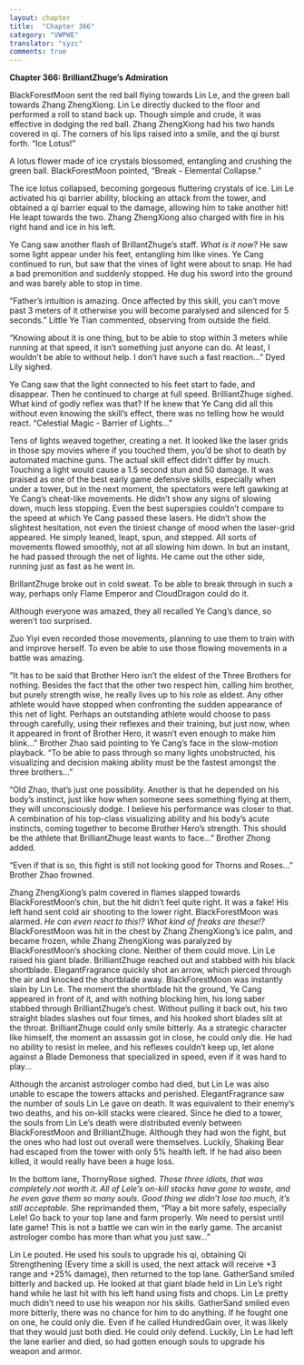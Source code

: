 ```yaml
---
layout: chapter
title:  "Chapter 366"
category: "VWPWE"
translator: "syzc"
comments: true
---
```


**Chapter 366: BrilliantZhuge’s Admiration**

BlackForestMoon sent the red ball flying towards Lin Le, and the green ball towards Zhang ZhengXiong. Lin Le directly ducked to the floor and performed a roll to stand back up. Though simple and crude, it was effective in dodging the red ball. Zhang ZhengXiong had his two hands covered in qi. The corners of his lips raised into a smile, and the qi burst forth. “Ice Lotus!”

A lotus flower made of ice crystals blossomed, entangling and crushing the green ball. BlackForestMoon pointed, “Break - Elemental Collapse.”

The ice lotus collapsed, becoming gorgeous fluttering crystals of ice. Lin Le activated his qi barrier ability, blocking an attack from the tower, and obtained a qi barrier equal to the damage, allowing him to take another hit! He leapt towards the two. Zhang ZhengXiong also charged with fire in his right hand and ice in his left.

Ye Cang saw another flash of BrillantZhuge’s staff. *What is it now?* He saw some light appear under his feet, entangling him like vines. Ye Cang continued to run, but saw that the vines of light were about to snap. He had a bad premonition and suddenly stopped. He dug his sword into the ground and was barely able to stop in time.

“Father’s intuition is amazing. Once affected by this skill, you can’t move past 3 meters of it otherwise you will become paralysed and silenced for 5 seconds.” Little Ye Tian commented, observing from outside the field.

“Knowing about it is one thing, but to be able to stop within 3 meters while running at that speed, it isn’t something just anyone can do. At least, I wouldn’t be able to without help. I don’t have such a fast reaction...” Dyed Lily sighed.

Ye Cang saw that the light connected to his feet start to fade, and disappear. Then he continued to charge at full speed. BrilliantZhuge sighed. What kind of godly reflex was that? If he knew that Ye Cang did all this without even knowing the skill’s effect, there was no telling how he would react. “Celestial Magic - Barrier of Lights...”

Tens of lights weaved together, creating a net. It looked like the laser grids in those spy movies where if you touched them, you’d be shot to death by automated machine guns. The actual skill effect didn’t differ by much. Touching a light would cause a 1.5 second stun and 50 damage. It was praised as one of the best early game defensive skills, especially when under a tower, but in the next moment, the spectators were left gawking at Ye Cang’s cheat-like movements. He didn’t show any signs of slowing down, much less stopping. Even the best superspies couldn’t compare to the speed at which Ye Cang passed these lasers. He didn’t show the slightest hesitation, not even the tiniest change of mood when the laser-grid appeared. He simply leaned, leapt, spun, and stepped. All sorts of movements flowed smoothly, not at all slowing him down. In but an instant, he had passed through the net of lights. He came out the other side, running just as fast as he went in.

BrillantZhuge broke out in cold sweat. To be able to break through in such a way, perhaps only Flame Emperor and CloudDragon could do it.

Although everyone was amazed, they all recalled Ye Cang’s dance, so weren’t too surprised.

Zuo Yiyi even recorded those movements, planning to use them to train with and improve herself. To even be able to use those flowing movements in a battle was amazing.

“It has to be said that Brother Hero isn’t the eldest of the Three Brothers for nothing. Besides the fact that the other two respect him, calling him brother, but purely strength wise, he really lives up to his role as eldest. Any other athlete would have stopped when confronting the sudden appearance of this net of light. Perhaps an outstanding athlete would choose to pass through carefully, using their reflexes and their training, but just now, when it appeared in front of Brother Hero, it wasn’t even enough to make him blink...” Brother Zhao said pointing to Ye Cang’s face in the slow-motion playback. “To be able to pass through so many lights unobstructed, his visualizing and decision making ability must be the fastest amongst the three brothers...”

“Old Zhao, that’s just one possibility. Another is that he depended on his body’s instinct, just like how when someone sees something flying at them, they will unconsciously dodge. I believe his performance was closer to that. A combination of his top-class visualizing ability and his body’s acute instincts, coming together to become Brother Hero’s strength. This should be the athlete that BrilliantZhuge least wants to face...” Brother Zhong added.

“Even if that is so, this fight is still not looking good for Thorns and Roses...” Brother Zhao frowned.

Zhang ZhengXiong’s palm covered in flames slapped towards BlackForestMoon’s chin, but the hit didn’t feel quite right. It was a fake! His left hand sent cold air shooting to the lower right. BlackForestMoon was alarmed. *He can even react to this!? What kind of freaks are these!?* BlackForestMoon was hit in the chest by Zhang ZhengXiong’s ice palm, and became frozen, while Zhang ZhengXiong was paralyzed by BlackForestMoon’s shocking clone. Neither of them could move. Lin Le raised his giant blade. BrilliantZhuge reached out and stabbed with his black shortblade. ElegantFragrance quickly shot an arrow, which pierced through the air and knocked the shortblade away. BlackForestMoon was instantly slain by Lin Le. The moment the shortblade hit the ground, Ye Cang appeared in front of it, and with nothing blocking him, his long saber stabbed through BrilliantZhuge’s chest. Without pulling it back out, his two straight blades slashes out four times, and his hooked short blades slit at the throat. BrilliantZhuge could only smile bitterly. As a strategic character like himself, the moment an assassin got in close, he could only die. He had no ability to resist in melee, and his reflexes couldn’t keep up, let alone against a Blade Demoness that specialized in speed, even if it was hard to play...

Although the arcanist astrologer combo had died, but Lin Le was also unable to escape the towers attacks and perished. ElegantFragrance saw the number of souls Lin Le gave on death. It was equivalent to their enemy’s two deaths, and his on-kill stacks were cleared. Since he died to a tower, the souls from Lin Le’s death were distributed evenly between BlackForestMoon and BrilliantZhuge. Although they had won the fight, but the ones who had lost out overall were themselves. Luckily, Shaking Bear had escaped from the tower with only 5% health left. If he had also been killed, it would really have been a huge loss.

In the bottom lane, ThornyRose sighed. *Those three idiots, that was completely not worth it. All of Lele’s on-kill stacks have gone to waste, and he even gave them so many souls. Good thing we didn’t lose too much, it’s still acceptable.* She reprimanded them, “Play a bit more safely, especially Lele! Go back to your top lane and farm properly. We need to persist until late game! This is not a battle we can win in the early game. The arcanist astrologer combo has more than what you just saw...” 

Lin Le pouted. He used his souls to upgrade his qi, obtaining Qi Strengthening (Every time a skill is used, the next attack will receive +3 range and +25% damage), then returned to the top lane. GatherSand smiled bitterly and backed up. He looked at that giant blade held in Lin Le’s right hand while he last hit with his left hand using fists and chops. Lin Le pretty much didn’t need to use his weapon nor his skills. GatherSand smiled even more bitterly, there was no chance for him to do anything. If he fought one on one, he could only die. Even if he called HundredGain over, it was likely that they would just both died. He could only defend. Luckily, Lin Le had left the lane earlier and died, so had gotten enough souls to upgrade his weapon and armor.
